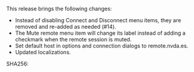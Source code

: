 This release brings the following changes:

* Instead of disabling Connect and Disconnect menu items, they are removed and re-added as needed (#14).
* The Mute remote menu item will change its label instead of adding a checkmark when the remote session is muted.
* Set default host in options and connection dialogs to remote.nvda.es.
* Updated localizations.

SHA256: 